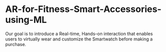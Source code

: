 # AR-for-Fitness-Smart-Accessories-using-ML
Our goal is to introduce a Real-time, Hands-on interaction that enables users to virtually wear and customize the Smartwatch before making a purchase.
